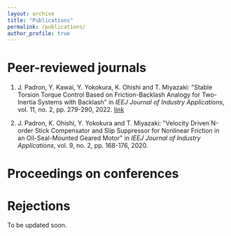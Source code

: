 ```yaml
---
layout: archive
title: "Publications"
permalink: /publications/
author_profile: true
---
```


Peer-reviewed journals 
======
1. J. Padron, Y. Kawai, Y. Yokokura, K. Ohishi and T. Miyazaki: "Stable Torsion Torque Control Based on Friction-Backlash Analogy for Two-Inertia Systems with Backlash" in _IEEJ Journal of Industry Applications_, vol. 11, no. 2, pp. 279-290, 2022. [link]([http://github.com](https://www.jstage.jst.go.jp/article/ieejjia/11/2/11_21004543/_article/-char/ja) "1")

2. J. Padron, K. Ohishi, Y. Yokokura and T. Miyazaki: "Velocity Driven N-order Stick Compensator and Slip Suppressor for Nonlinear Friction in an Oil-Seal-Mounted Geared Motor" in _IEEJ Journal of Industry Applications_, vol. 9, no. 2, pp. 168-176, 2020. 

Proceedings on conferences 
======

Rejections
======
To be updated soon.
